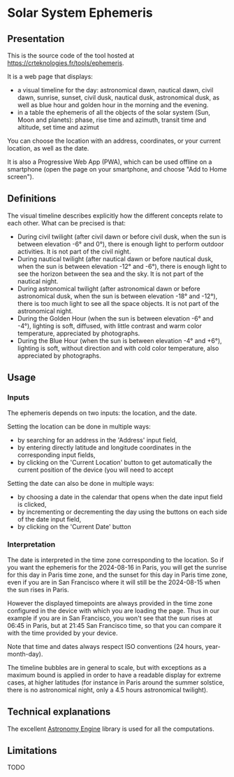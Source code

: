 # Solar System Ephemeris

## Presentation

This is the source code of the tool hosted at https://crteknologies.fr/tools/ephemeris.

It is a web page that displays:

- a visual timeline for the day: astronomical dawn, nautical dawn, civil dawn, sunrise, sunset, civil dusk, nautical dusk, astronomical dusk,
  as well as blue hour and golden hour in the morning and the evening.
- in a table the ephemeris of all the objects of the solar system (Sun, Moon and planets):
  phase, rise time and azimuth, transit time and altitude, set time and azimut

You can choose the location with an address, coordinates, or your current location, as well as the date.

It is also a Progressive Web App (PWA), which can be used offline on a smartphone (open the page on your smartphone, and choose "Add to Home screen").

## Definitions

The visual timeline describes explicitly how the different concepts relate to each other. What can be precised is that:

- During civil twilight (after civil dawn or before civil dusk, when the sun is between elevation -6° and 0°),
  there is enough light to perform outdoor activities. It is not part of the civil night.
- During nautical twilight (after nautical dawn or before nautical dusk, when the sun is between elevation -12° and -6°),
  there is enough light to see the horizon between the sea and the sky. It is not part of the nautical night.
- During astronomical twilight (after astronomical dawn or before astronomical dusk, when the sun is between elevation -18° and -12°),
  there is too much light to see all the space objects. It is not part of the astronomical night.
- During the Golden Hour (when the sun is between elevation -6° and -4°),
  lighting is soft, diffused, with little contrast and warm color temperature, appreciated by photographs.
- During the Blue Hour (when the sun is between elevation -4° and +6°),
  lighting  is soft, without direction and with cold color temperature, also appreciated by photographs.

## Usage

### Inputs

The ephemeris depends on two inputs: the location, and the date.

Setting the location can be done in multiple ways:

- by searching for an address in the 'Address' input field,
- by entering directly latitude and longitude coordinates in the corresponding input fields,
- by clicking on the 'Current Location' button to get automatically the current position of the device (you will need to accept

Setting the date can also be done in multiple ways:

- by choosing a date in the calendar that opens when the date input field is clicked,
- by incrementing or decrementing the day using the buttons on each side of the date input field,
- by clicking on the 'Current Date' button

### Interpretation

The date is interpreted in the time zone corresponding to the location. So if you want the ephemeris for the 2024-08-16 in Paris,
you will get the sunrise for this day in Paris time zone, and the sunset for this day in Paris time zone, even if you are in San Francisco
where it will still be the 2024-08-15 when the sun rises in Paris.

However the displayed timepoints are always provided in the time zone configured in the device with which you are loading the page.
Thus in our example if you are in San Francisco, you won't see that the sun rises at 06:45 in Paris, but at 21:45 San Francisco time,
so that you can compare it with the time provided by your device.

Note that time and dates always respect ISO conventions (24 hours, year-month-day).

The timeline bubbles are in general to scale, but with exceptions as a maximum bound is applied
in order to have a readable display for extreme cases, at higher latitudes
(for instance in Paris around the summer solstice, there is no astronomical night, only a 4.5 hours astronomical twilight).


## Technical explanations

The excellent [Astronomy Engine](https://github.com/cosinekitty/astronomy) library is used for all the computations.

## Limitations

TODO
